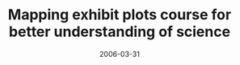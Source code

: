 ---
date: 2006-03-31
title: Mapping exhibit plots course for better understanding of science
source: Indiana University School of Informatics
sourceUrl: https://informatics.indiana.edu/news/news.asp?id=325
pdfLink: 20060331-borner-exhibit-informatics.pdf
---